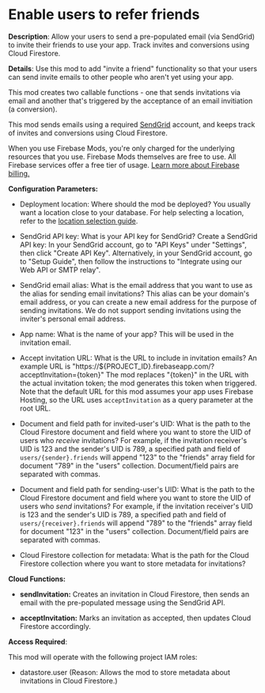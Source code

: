 # Enable users to refer friends

**Description**: Allow your users to send a pre-populated email (via SendGrid) to invite their friends to use your app. Track invites and conversions using Cloud Firestore.



**Details**: Use this mod to add "invite a friend" functionality so that your users can send invite emails to other people who aren't yet using your app.

This mod creates two callable functions - one that sends invitations via email and another that's triggered by the acceptance of an email invitiation (a conversion).

This mod sends emails using a required [SendGrid](https://SendGrid.com/) account, and keeps track of invites and conversions using Cloud Firestore.

When you use Firebase Mods, you're only charged for the underlying resources that you use. Firebase Mods themselves are free to use. All Firebase services offer a free tier of usage. [Learn more about Firebase billing.](https://firebase.google.com/pricing)




**Configuration Parameters:**

* Deployment location: Where should the mod be deployed? You usually want a location close to your database. For help selecting a location, refer to the [location selection guide](https://firebase.google.com/docs/functions/locations).

* SendGrid API key: What is your API key for SendGrid? Create a SendGrid API key: In your SendGrid account, go to "API Keys" under "Settings", then click "Create  API Key". Alternatively, in your SendGrid account, go to "Setup Guide", then follow the instructions to "Integrate using our Web API or SMTP relay".


* SendGrid email alias: What is the email address that you want to use as the alias for sending email invitations? This alias can be your domain's email address, or you can create a new email address for the purpose of sending invitations. We do not support sending invitations using the inviter's personal email address.


* App name: What is the name of your app? This will be used in the invitation email.

* Accept invitation URL: What is the URL to include in invitation emails? An example URL is "https://${PROJECT_ID}.firebaseapp.com/?acceptInvitation={token}" The mod replaces "{token}" in the URL with the actual invitation token; the mod generates this token when triggered. Note that the default URL for this mod assumes your app uses Firebase Hosting, so the URL uses `acceptInvitation` as a query parameter at the root URL.


* Document and field path for invited-user's UID: What is the path to the Cloud Firestore document and field where you want to store the UID of users who *receive* invitations? For example, if the invitation receiver's UID is 123 and the sender's UID is 789, a specified path and field of `users/{sender}.friends` will append "123" to the "friends" array field for document "789" in the "users" collection. Document/field pairs are separated with commas.


* Document and field path for sending-user's UID: What is the path to the Cloud Firestore document and field where you want to store the UID of users who *send* invitations? For example, if the invitation receiver's UID is 123 and the sender's UID is 789, a specified path and field of `users/{receiver}.friends` will append "789" to the "friends" array field for document "123" in the "users" collection. Document/field pairs are separated with commas.


* Cloud Firestore collection for metadata: What is the path for the Cloud Firestore collection where you want to store metadata for invitations?




**Cloud Functions:**

* **sendInvitation:** Creates an invitation in Cloud Firestore, then sends an email with the pre-populated message using the SendGrid API.

* **acceptInvitation:** Marks an invitation as accepted, then updates Cloud Firestore accordingly.



**Access Required**:



This mod will operate with the following project IAM roles:

* datastore.user (Reason: Allows the mod to store metadata about invitations in Cloud Firestore.)
